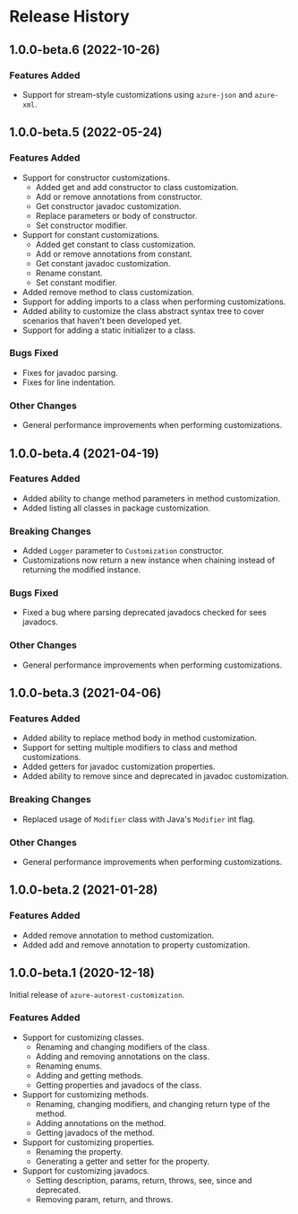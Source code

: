 # Release History

## 1.0.0-beta.6 (2022-10-26)

### Features Added

- Support for stream-style customizations using `azure-json` and `azure-xml`.

## 1.0.0-beta.5 (2022-05-24)

### Features Added

- Support for constructor customizations.
  - Added get and add constructor to class customization.
  - Add or remove annotations from constructor.
  - Get constructor javadoc customization.
  - Replace parameters or body of constructor.
  - Set constructor modifier.
- Support for constant customizations.
  - Added get constant to class customization.
  - Add or remove annotations from constant.
  - Get constant javadoc customization.
  - Rename constant.
  - Set constant modifier.
- Added remove method to class customization.
- Support for adding imports to a class when performing customizations.
- Added ability to customize the class abstract syntax tree to cover scenarios that haven't been developed yet.
- Support for adding a static initializer to a class.

### Bugs Fixed

- Fixes for javadoc parsing.
- Fixes for line indentation.

### Other Changes

- General performance improvements when performing customizations.

## 1.0.0-beta.4 (2021-04-19)

### Features Added

- Added ability to change method parameters in method customization.
- Added listing all classes in package customization.

### Breaking Changes

- Added `Logger` parameter to `Customization` constructor.
- Customizations now return a new instance when chaining instead of returning the modified instance.

### Bugs Fixed

- Fixed a bug where parsing deprecated javadocs checked for sees javadocs.

### Other Changes

- General performance improvements when performing customizations.

## 1.0.0-beta.3 (2021-04-06)

### Features Added

- Added ability to replace method body in method customization.
- Support for setting multiple modifiers to class and method customizations.
- Added getters for javadoc customization properties.
- Added ability to remove since and deprecated in javadoc customization.

### Breaking Changes

- Replaced usage of `Modifier` class with Java's `Modifier` int flag.

### Other Changes

- General performance improvements when performing customizations.

## 1.0.0-beta.2 (2021-01-28)

### Features Added

- Added remove annotation to method customization.
- Added add and remove annotation to property customization.

## 1.0.0-beta.1 (2020-12-18)

Initial release of `azure-autorest-customization`.

### Features Added

- Support for customizing classes.
  - Renaming and changing modifiers of the class.
  - Adding and removing annotations on the class.
  - Renaming enums.
  - Adding and getting methods.
  - Getting properties and javadocs of the class.
- Support for customizing methods.
  - Renaming, changing modifiers, and changing return type of the method.
  - Adding annotations on the method.
  - Getting javadocs of the method.
- Support for customizing properties.
  - Renaming the property.
  - Generating a getter and setter for the property.
- Support for customizing javadocs.
  - Setting description, params, return, throws, see, since and deprecated.
  - Removing param, return, and throws.

